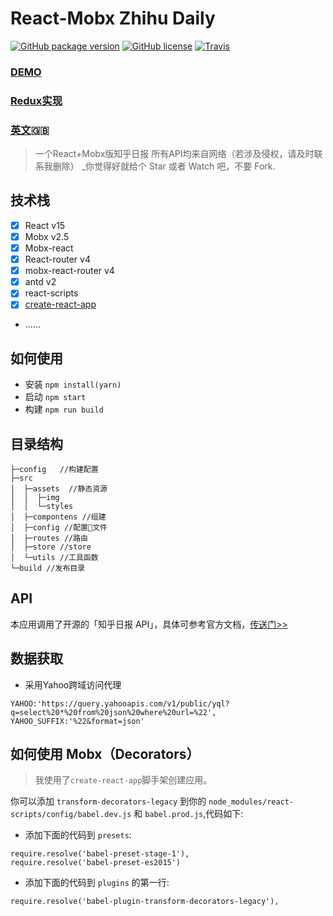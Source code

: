 # React-Mobx Zhihu Daily
[![GitHub package version](https://img.shields.io/github/package-json/v/Hancoson/react-mobx-demo.svg)](https://github.com/Hancoson/react-mobx-demo)
[![GitHub license](https://img.shields.io/github/license/Hancoson/react-mobx-demo.svg)](https://github.com/Hancoson/react-mobx-demo/blob/master/LICENSE)
[![Travis](https://img.shields.io/travis/Hancoson/react-mobx-demo/master.svg)](https://travis-ci.org/Hancoson/react-mobx-demo)

### [DEMO](https://hancoson.github.io/react-mobx-demo/build/index.html)

### [Redux实现](https://github.com/Hancoson/react-redux-demo)
### [英文](https://github.com/Hancoson/react-mobx-demo/blob/master/README.md):uk:
> 一个React+Mobx版知乎日报 所有API均来自网络（若涉及侵权，请及时联系我删除）
> _你觉得好就给个 Star 或者 Watch 吧，不要 Fork.

## 技术栈
- [x] React v15
- [x] Mobx v2.5
- [x] Mobx-react
- [x] React-router v4
- [x] mobx-react-router v4
- [x] antd v2
- [x] react-scripts
- [x] [create-react-app](https://github.com/facebookincubator/create-react-app)
- ……
 
## 如何使用
- 安装 `npm install(yarn)`
- 启动 `npm start`
- 构建 `npm run build`
 
## 目录结构
```$xslt
├─config   //构建配置
├─src
│  ├─assets  //静态资源
│  │  ├─img
│  │  └─styles
│  ├─compontens //组建
│  ├─config //配置文件
│  ├─routes //路由
│  ├─store //store
│  └─utils //工具函数
└─build //发布目录
```

## API
本应用调用了开源的「知乎日报 API」，具体可参考官方文档，[传送门>>](https://github.com/izzyleung/ZhihuDailyPurify/wiki/%E7%9F%A5%E4%B9%8E%E6%97%A5%E6%8A%A5-API-%E5%88%86%E6%9E%90)


## 数据获取
- 采用Yahoo跨域访问代理
```$xslt
YAHOO:'https://query.yahooapis.com/v1/public/yql?q=select%20*%20from%20json%20where%20url=%22',
YAHOO_SUFFIX:'%22&format=json'
```

## 如何使用 Mobx（Decorators）

> 我使用了`create-react-app`脚手架创建应用。

你可以添加 `transform-decorators-legacy` 到你的 `node_modules/react-scripts/config/babel.dev.js` 和 `babel.prod.js`,代码如下:

- 添加下面的代码到 `presets`:

```
require.resolve('babel-preset-stage-1'),
require.resolve('babel-preset-es2015')
```
- 添加下面的代码到 `plugins` 的第一行:
```
require.resolve('babel-plugin-transform-decorators-legacy'),
```